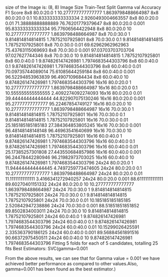 size of the Image is:
(8, 8)
Image Size  Train-Test Split  Gamma val  Accuracy                 F1 Score
8x8             80.0:20.0       1       10.277777777777777      1.8639798488664987
8x8             80.0:20.0       0.1     10.833333333333334      2.9260493004663557
8x8             80.0:20.0       0.01    71.38888888888889       76.76201779379647
8x8             80.0:20.0       0.001   95.83333333333334       95.77606564422948
8x8             80.0:20.0       10      10.277777777777777      1.8639798488664987
8x8             70.0:30.0       1       9.814814814814815       1.78752107925801
8x8             70.0:30.0       0.1     9.814814814814815       1.78752107925801
8x8             70.0:30.0       0.01    69.62962962962963       75.43763115069693
8x8             70.0:30.0       0.001   97.03703703703704       97.027627744346
8x8             70.0:30.0       10      9.814814814814815       1.78752107925801
8x8             60.0:40.0       1       9.874826147426981       1.7974683544303796
8x8             60.0:40.0       0.1     9.874826147426981       1.7974683544303796
8x8             60.0:40.0       0.01    70.09735744089014       75.61085644259184
8x8             60.0:40.0       0.001   96.52294853963839       96.4907109684434
8x8             60.0:40.0       10      9.874826147426981       1.7974683544303796
16x16           80.0:20.0       1       10.277777777777777      1.8639798488664987
16x16           80.0:20.0       0.1     10.555555555555555      2.4092274092274093
16x16           80.0:20.0       0.01    39.44444444444444       44.822907075130246
16x16           80.0:20.0       0.001   95.27777777777777       95.22467854749127
16x16           80.0:20.0       10      10.277777777777777      1.8639798488664987
16x16           70.0:30.0       1       9.814814814814815       1.78752107925801
16x16           70.0:30.0       0.1     9.814814814814815       1.78752107925801
16x16           70.0:30.0       0.01    25.185185185185183      27.384364853805245
16x16           70.0:30.0       0.001   96.48148148148148       96.46963541640699
16x16           70.0:30.0       10      9.814814814814815       1.78752107925801
16x16           60.0:40.0       1       9.874826147426981       1.7974683544303796
16x16           60.0:40.0       0.1     9.874826147426981       1.7974683544303796
16x16           60.0:40.0       0.01    25.17385257301808       27.443550684857986
16x16           60.0:40.0       0.001   96.24478442280946       96.21982973703025
16x16           60.0:40.0       10      9.874826147426981       1.7974683544303796
24x24           80.0:20.0       1       11.944444444444445      4.7497259773474605
24x24           80.0:20.0       0.1     10.277777777777777      1.8639798488664987
24x24           80.0:20.0       0.01    11.11111111111111       3.4166341272940257
24x24           80.0:20.0       0.001   88.61111111111111       89.60270401151332
24x24           80.0:20.0       10      10.277777777777777      1.8639798488664987
24x24           70.0:30.0       1       9.814814814814815       1.78752107925801
24x24           70.0:30.0       0.1     9.814814814814815       1.78752107925801
24x24           70.0:30.0       0.01    10.185185185185185      2.520842947238886
24x24           70.0:30.0       0.001   88.51851851851852       89.8502834003011
24x24           70.0:30.0       10      9.814814814814815       1.78752107925801
24x24           60.0:40.0       1       9.874826147426981       1.7974683544303796
24x24           60.0:40.0       0.1     9.874826147426981       1.7974683544303796
24x24           60.0:40.0       0.01    10.15299026425591       2.335363790186125
24x24           60.0:40.0       0.001   89.56884561891516       90.66372975450511
24x24           60.0:40.0       10      9.874826147426981       1.7974683544303796
Fitting 5 folds for each of 5 candidates, totalling 25 fits
Best Estimators:
 SVC(gamma=0.001

From the above results, we can see that for Gamma value = 0.001 we have achieved better performance as compared to other values.Also, gamma=0.001 has been found as the best estimator.)
